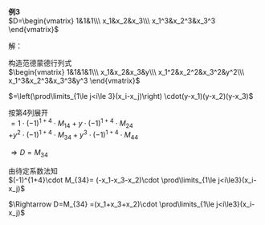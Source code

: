 **例3**    
 $D=\begin{vmatrix}    
1&1&1\\\     
x_1&x_2&x_3\\\     
x_1^3&x_2^3&x_3^3    
\end{vmatrix}$     
    
解：    
    
构造范德蒙德行列式    
 $\begin{vmatrix}    
1&1&1&1\\\     
x_1&x_2&x_3&y\\\     
x_1^2&x_2^2&x_3^2&y^2\\\     
x_1^3&x_2^3&x_3^3&y^3    
\end{vmatrix}$     
    
 $=\left(\prod\limits_{1\le j<i\le 3}(x_i-x_j)\right)    
\cdot(y-x_1)(y-x_2)(y-x_3)$     
    
按第4列展开    
 $=1\cdot(-1)^{1+4}\cdot M_{14}    
+y\cdot(-1)^{1+4}\cdot M_{24}$     
 $+y^2\cdot(-1)^{1+4}\cdot M_{34}    
+y^3\cdot(-1)^{1+4}\cdot M_{44}$     
    
 $\Rightarrow D=M_{34}$     
    
由待定系数法知    
 $(-1)^{1+4}\cdot M_{34}=    
(-x_1-x_3-x_2)\cdot    
\prod\limits_{1\le j<i\le3}(x_i-x_j)$     
    
 $\Rightarrow D=M_{34}    
=(x_1+x_3+x_2)\cdot    
\prod\limits_{1\le j<i\le3}(x_i-x_j)$     

